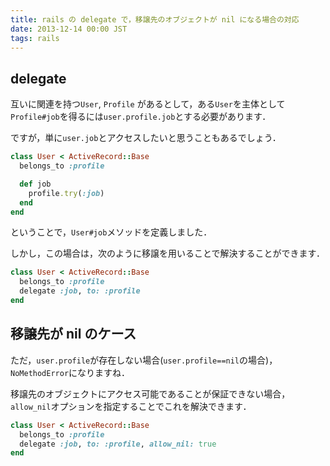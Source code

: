 ```yaml
---
title: rails の delegate で，移譲先のオブジェクトが nil になる場合の対応
date: 2013-12-14 00:00 JST
tags: rails
---
```


## delegate

互いに関連を持つ`User`, `Profile` があるとして，ある`User`を主体として`Profile#job`を得るには`user.profile.job`とする必要があります．

ですが，単に`user.job`とアクセスしたいと思うこともあるでしょう．

```ruby
class User < ActiveRecord::Base
  belongs_to :profile

  def job
    profile.try(:job)
  end
end
```

ということで，`User#job`メソッドを定義しました．

しかし，この場合は，次のように移譲を用いることで解決することができます．

```ruby
class User < ActiveRecord::Base
  belongs_to :profile
  delegate :job, to: :profile
end
```

## 移譲先が nil のケース

ただ，`user.profile`が存在しない場合(`user.profile==nil`の場合)，`NoMethodError`になりますね．

移譲先のオブジェクトにアクセス可能であることが保証できない場合，`allow_nil`オプションを指定することでこれを解決できます．

```ruby
class User < ActiveRecord::Base
  belongs_to :profile
  delegate :job, to: :profile, allow_nil: true
end
```
